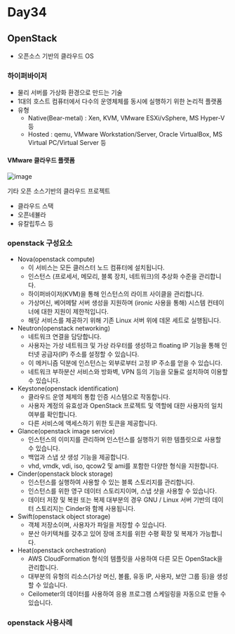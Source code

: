 # Day34

## OpenStack
- 오픈소스 기반의 클라우드 OS

### 하이퍼바이저

- 물리 서버를 가상화 환경으로 만드는 기술
- 1대의 호스트 컴퓨터에서 다수의 운영체체를 동시에 실행하기 위한 논리적 플랫폼
- 유형
  - Native(Bear-metal) : Xen, KVM, VMware ESXi/vSphere, MS Hyper-V 등
  - Hosted : qemu, VMware Workstation/Server, Oracle VirtualBox, MS Virtual PC/Virtual Server 등
 
#### VMware 클라우드 플랫폼
![image](https://github.com/JoEunSae/Metanet-Internship/assets/83803199/6c46a588-fa1f-4028-8ea9-d849f377f3b4)

기타 오픈 소스기반의 클라우드 프로젝트
- 클라우드 스택
- 오픈네뷸라
- 유칼립투스 등

### openstack 구성요소
- Nova(openstack compute)
  - 이 서비스는 모든 클러스터 노드 컴퓨터에 설치됩니다.
  - 인스턴스 (프로세서, 메모리, 블록 장치, 네트워크)의 추상화 수준을 관리합니다.
  - 하이퍼바이저(KVM)을 통해 인스턴스의 라이프 사이클을 관리합니다.
  - 가상머신, 베어메탈 서버 생성을 지원하며 (ironic 사용을 통해) 시스템 컨테이너에 대한 지원이 제한적입니다.
  - 해당 서비스를 제공하기 위해 기존 Linux 서버 위에 데몬 세트로 실행됩니다.
- Neutron(openstack networking)
  - 네트워크 연결을 담당합니다.
  - 사용자는 가상 네트워크 및 가상 라우터를 생성하고 floating IP 기능을 통해 인터넷 공급자(IP) 주소를 설정할 수 있습니다.
  - 이 메커니즘 덕분에 인스턴스는 외부로부터 고정 IP 주소를 얻을 수 있습니다.
  - 네트워크 부하분산 서비스와 방화벽, VPN 등의 기능을 모듈로 설치하여 이용할 수 있습니다.
- Keystone(openstack identification)
  - 클라우드 운영 체제의 통합 인증 시스템으로 작동합니다.
  - 사용자 계정의 유효성과 OpenStack 프로젝트 및 역할에 대한 사용자의 일치 여부를 확인합니다.
  - 다른 서비스에 액세스하기 위한 토큰을 제공합니다.
- Glance(openstack image service)
  - 인스턴스의 이미지를 관리하며 인스턴스를 실행하기 위한 템플릿으로 사용할 수 있습니다.
  - 백업과 스냅 샷 생성 기능을 제공합니다.
  - vhd, vmdk, vdi, iso, qcow2 및 ami를 포함한 다양한 형식을 지원합니다.
- Cinder(openstack block storage)
  - 인스턴스를 실행하여 사용할 수 있는 블록 스토리지를 관리합니다.
  - 인스턴스를 위한 영구 데이터 스토리지이며, 스냅 샷을 사용할 수 있습니다.
  - 데이터 저장 및 복원 또는 복제 대부분의 경우 GNU / Linux 서버 기반의 데이터 스토리지는 Cinder와 함께 사용됩니다.
- Swift(openstack object storage)
  - 객체 저장소이며, 사용자가 파일을 저장할 수 있습니다.
  - 분산 아키텍쳐를 갖추고 있어 장애 조치를 위한 수평 확장 및 복제가 가능합니다.
- Heat(openstack orchestration)
  -  AWS CloudFormation 형식의 템플릿을 사용하여 다른 모든 OpenStack을 관리합니다.
  -  대부분의 유형의 리소스(가상 머신, 볼륨, 유동 IP, 사용자, 보안 그룹 등)을 생성 할 수 있습니다.
  -  Ceilometer의 데이터를 사용하여 응용 프로그램 스케일링을 자동으로 만들 수 있습니다.

### openstack 사용사례



